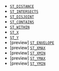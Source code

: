 * [`ST_DISTANCE`](../../functions-operators/spatial-functions.md#esql-st_distance)
* [`ST_INTERSECTS`](../../functions-operators/spatial-functions.md#esql-st_intersects)
* [`ST_DISJOINT`](../../functions-operators/spatial-functions.md#esql-st_disjoint)
* [`ST_CONTAINS`](../../functions-operators/spatial-functions.md#esql-st_contains)
* [`ST_WITHIN`](../../functions-operators/spatial-functions.md#esql-st_within)
* [`ST_X`](../../functions-operators/spatial-functions.md#esql-st_x)
* [`ST_Y`](../../functions-operators/spatial-functions.md#esql-st_y)
* [preview] [`ST_ENVELOPE`](../../functions-operators/spatial-functions.md#esql-st_envelope)
* [preview] [`ST_XMAX`](../../functions-operators/spatial-functions.md#esql-st_xmax)
* [preview] [`ST_XMIN`](../../functions-operators/spatial-functions.md#esql-st_xmin)
* [preview] [`ST_YMAX`](../../functions-operators/spatial-functions.md#esql-st_ymax)
* [preview] [`ST_YMIN`](../../functions-operators/spatial-functions.md#esql-st_ymin)
